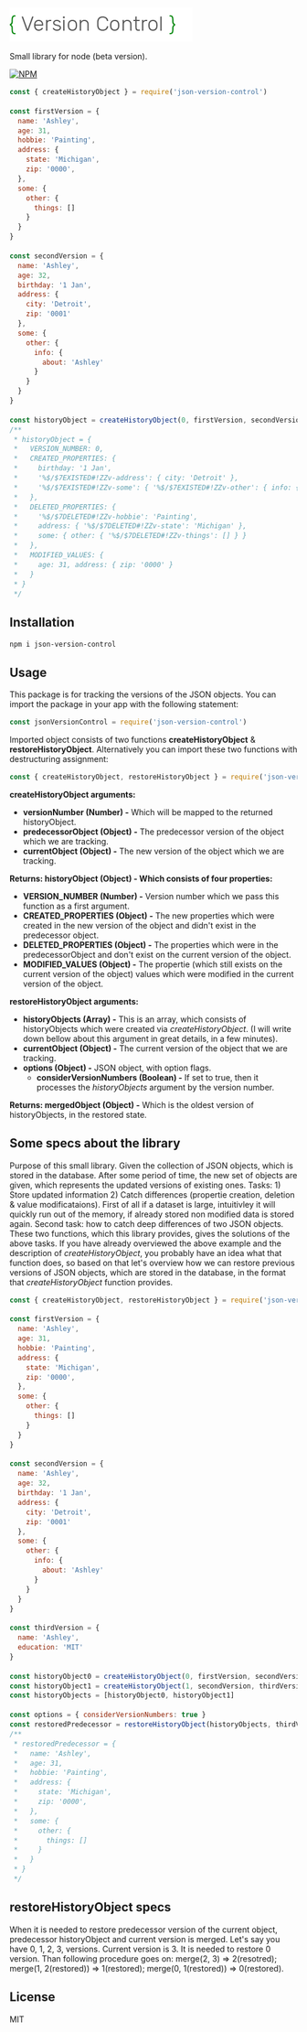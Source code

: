 ![alt text](https://raw.githubusercontent.com/datoMarjanidze/json-version-control/master/logo.png)

Small library for node (beta version).

[![NPM](https://nodei.co/npm/json-version-control.png?compact=true)](https://nodei.co/npm/json-version-control/)

```javascript
const { createHistoryObject } = require('json-version-control')

const firstVersion = {
  name: 'Ashley',
  age: 31,
  hobbie: 'Painting',
  address: {
    state: 'Michigan',
    zip: '0000',
  },
  some: {
    other: {
      things: []
    }
  }
}

const secondVersion = {
  name: 'Ashley',
  age: 32,
  birthday: '1 Jan',
  address: {
    city: 'Detroit',
    zip: '0001'
  },
  some: {
    other: {
      info: {
        about: 'Ashley'
      }
    }
  }
}

const historyObject = createHistoryObject(0, firstVersion, secondVersion)
/** 
 * historyObject = { 
 *   VERSION_NUMBER: 0,
 *   CREATED_PROPERTIES: { 
 *     birthday: '1 Jan',
 *     '%$/$7EXISTED#!ZZv-address': { city: 'Detroit' },
 *     '%$/$7EXISTED#!ZZv-some': { '%$/$7EXISTED#!ZZv-other': { info: { about: 'Ashley' } } } 
 *   },
 *   DELETED_PROPERTIES: { 
 *     '%$/$7DELETED#!ZZv-hobbie': 'Painting',
 *     address: { '%$/$7DELETED#!ZZv-state': 'Michigan' },
 *     some: { other: { '%$/$7DELETED#!ZZv-things': [] } } 
 *   },
 *   MODIFIED_VALUES: { 
 *     age: 31, address: { zip: '0000' } 
 *   } 
 * }
 */
```
## Installation
```
npm i json-version-control
```
## Usage
This package is for tracking the versions of the JSON objects.
You can import the package in your app with the following statement:
```javascript
const jsonVersionControl = require('json-version-control')
```
Imported object consists of two functions **createHistoryObject** & **restoreHistoryObject**.
Alternatively you can import these two functions with destructuring assignment:
```javascript
const { createHistoryObject, restoreHistoryObject } = require('json-version-control')
```
**createHistoryObject arguments:**
  * **versionNumber (Number) -** Which will be mapped to the returned historyObject.
  * **predecessorObject (Object) -** The predecessor version of the object which we are tracking.
  * **currentObject (Object) -** The new version of the object which we are tracking.
 
**Returns: historyObject (Object) - Which consists of four properties:**
  * **VERSION_NUMBER (Number) -** Version number which we pass this function as a first argument.
  * **CREATED_PROPERTIES (Object) -** The new properties which were created in the new version of the 
    object and didn't exist in the predecessor object.
  * **DELETED_PROPERTIES (Object) -** The properties which were in the predecessorObject and don't 
    exist on the current version of the object.
  * **MODIFIED_VALUES (Object) -** The propertie (which still exists on the current version of the object)
    values which were modified in the current version of the object.

**restoreHistoryObject arguments:**
  * **historyObjects (Array) -** This is an array, which consists of historyObjects which were created via 
    *createHistoryObject*. (I will write down bellow about this argument in great details, in a few minutes).
  * **currentObject (Object) -** The current version of the object that we are tracking.
  * **options (Object) -** JSON object, with option flags.
    * **considerVersionNumbers (Boolean) -** If set to true, then it processes the *historyObjects* argument by the version number.

**Returns: mergedObject (Object) -** Which is the oldest version of historyObjects, in the restored state.
## Some specs about the library
Purpose of this small library. Given the collection of JSON objects, which is stored in the database. After some period of time, the new set of objects are given, which represents the updated versions of existing ones. Tasks: 1) Store updated information 2) Catch differences (propertie creation, deletion & value modificataions). First of all if a dataset is large, intuitivley it will quickly run out of the memory, if already stored non modified data is stored again. Second task: how to catch deep differences of two JSON objects. These two functions, which this library provides, gives the solutions of the above tasks. If you have already overviewed the above example and the description of *createHistoryObject*, you probably have an idea what that function does, so based on that let's overview how we can restore previous versions of JSON objects, which are stored in the database, in the format that *createHistoryObject* function provides.
```javascript
const { createHistoryObject, restoreHistoryObject } = require('json-version-control')

const firstVersion = {
  name: 'Ashley',
  age: 31,
  hobbie: 'Painting',
  address: {
    state: 'Michigan',
    zip: '0000',
  },
  some: {
    other: {
      things: []
    }
  }
}

const secondVersion = {
  name: 'Ashley',
  age: 32,
  birthday: '1 Jan',
  address: {
    city: 'Detroit',
    zip: '0001'
  },
  some: {
    other: {
      info: {
        about: 'Ashley'
      }
    }
  }
}

const thirdVersion = {
  name: 'Ashley',
  education: 'MIT'
}

const historyObject0 = createHistoryObject(0, firstVersion, secondVersion)
const historyObject1 = createHistoryObject(1, secondVersion, thirdVersion)
const historyObjects = [historyObject0, historyObject1]

const options = { considerVersionNumbers: true }
const restoredPredecessor = restoreHistoryObject(historyObjects, thirdVersion, options)
/**
 * restoredPredecessor = {
 *   name: 'Ashley',
 *   age: 31,
 *   hobbie: 'Painting',
 *   address: {
 *     state: 'Michigan',
 *     zip: '0000',
 *   },
 *   some: {
 *     other: {
 *       things: []
 *     }
 *   }
 * }
 */
```
## restoreHistoryObject specs
When it is needed to restore predecessor version of the current object, predecessor historyObject and 
current version is merged. Let's say you have 0, 1, 2, 3, versions. Current version is 3. It is needed
to restore 0 version. Than following procedure goes on: merge(2, 3) => 2(resotred); merge(1, 2(restored))
=> 1(restored); merge(0, 1(restored)) => 0(restored).

License
------
MIT
